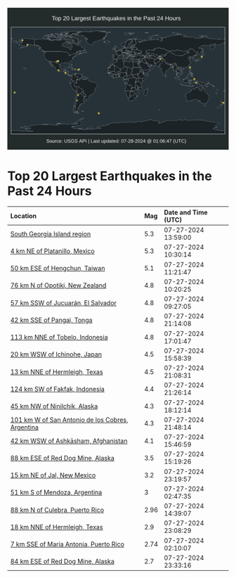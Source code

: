 ![Map](./map.png)

# Top 20 Largest Earthquakes in the Past 24 Hours

| Location | Mag | Date and Time (UTC) |
|:---|:---|:---|
| [South Georgia Island region](https://earthquake.usgs.gov/earthquakes/eventpage/us6000ngck) | 5.3 | 07-27-2024 13:59:00 |
| [4 km NE of Platanillo, Mexico](https://earthquake.usgs.gov/earthquakes/eventpage/us6000ngby) | 5.3 | 07-27-2024 10:30:14 |
| [50 km ESE of Hengchun, Taiwan](https://earthquake.usgs.gov/earthquakes/eventpage/us6000ngc7) | 5.1 | 07-27-2024 11:21:47 |
| [76 km N of Opotiki, New Zealand](https://earthquake.usgs.gov/earthquakes/eventpage/us6000ngbv) | 4.8 | 07-27-2024 10:20:25 |
| [57 km SSW of Jucuarán, El Salvador](https://earthquake.usgs.gov/earthquakes/eventpage/us6000ngbp) | 4.8 | 07-27-2024 09:27:05 |
| [42 km SSE of Pangai, Tonga](https://earthquake.usgs.gov/earthquakes/eventpage/us6000ngeh) | 4.8 | 07-27-2024 21:14:08 |
| [113 km NNE of Tobelo, Indonesia](https://earthquake.usgs.gov/earthquakes/eventpage/us6000ngdb) | 4.8 | 07-27-2024 17:01:47 |
| [20 km WSW of Ichinohe, Japan](https://earthquake.usgs.gov/earthquakes/eventpage/us6000ngd3) | 4.5 | 07-27-2024 15:58:39 |
| [13 km NNE of Hermleigh, Texas](https://earthquake.usgs.gov/earthquakes/eventpage/tx2024orqm) | 4.5 | 07-27-2024 21:08:31 |
| [124 km SW of Fakfak, Indonesia](https://earthquake.usgs.gov/earthquakes/eventpage/us6000ngee) | 4.4 | 07-27-2024 21:26:14 |
| [45 km NW of Ninilchik, Alaska](https://earthquake.usgs.gov/earthquakes/eventpage/ak0249ly3xrw) | 4.3 | 07-27-2024 18:12:14 |
| [101 km W of San Antonio de los Cobres, Argentina](https://earthquake.usgs.gov/earthquakes/eventpage/us6000ngei) | 4.3 | 07-27-2024 21:48:14 |
| [42 km WSW of Ashkāsham, Afghanistan](https://earthquake.usgs.gov/earthquakes/eventpage/us6000ngd2) | 4.1 | 07-27-2024 15:46:59 |
| [88 km ESE of Red Dog Mine, Alaska](https://earthquake.usgs.gov/earthquakes/eventpage/ak0249lwd5zr) | 3.5 | 07-27-2024 15:19:26 |
| [15 km NE of Jal, New Mexico](https://earthquake.usgs.gov/earthquakes/eventpage/tx2024oruv) | 3.2 | 07-27-2024 23:19:57 |
| [51 km S of Mendoza, Argentina](https://earthquake.usgs.gov/earthquakes/eventpage/usd0011its) | 3 | 07-27-2024 02:47:35 |
| [88 km N of Culebra, Puerto Rico](https://earthquake.usgs.gov/earthquakes/eventpage/pr71456328) | 2.96 | 07-27-2024 14:39:07 |
| [18 km NNE of Hermleigh, Texas](https://earthquake.usgs.gov/earthquakes/eventpage/tx2024orul) | 2.9 | 07-27-2024 23:08:29 |
| [7 km SSE of Maria Antonia, Puerto Rico](https://earthquake.usgs.gov/earthquakes/eventpage/pr71456313) | 2.74 | 07-27-2024 02:10:07 |
| [84 km ESE of Red Dog Mine, Alaska](https://earthquake.usgs.gov/earthquakes/eventpage/ak0249m17m16) | 2.7 | 07-27-2024 23:33:16 |
